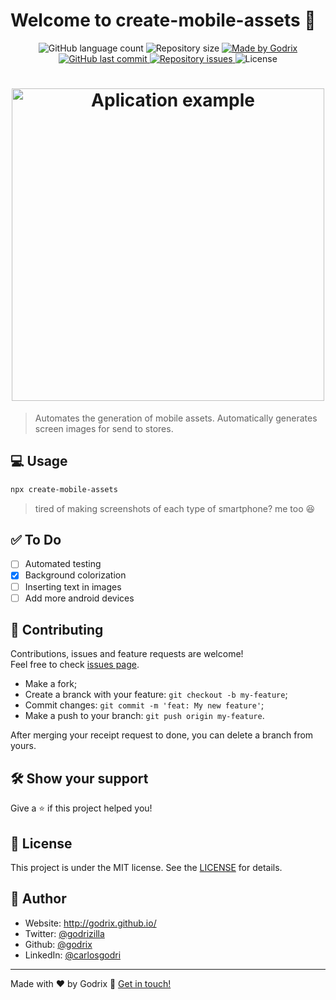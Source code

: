 # Welcome to create-mobile-assets 👋

<p align="center">
  <img alt="GitHub language count" src="https://img.shields.io/github/languages/count/godrix/create-mobile-assets?color=%2304D361">

  <img alt="Repository size" src="https://img.shields.io/github/repo-size/godrix/create-mobile-assets">
	
  <a href="https://www.linkedin.com/in/carlosgodri/">
    <img alt="Made by Godrix" src="https://img.shields.io/badge/made%20by-Godrix-%2304D361">
  </a>

  <a href="https://github.com/godrix/create-mobile-assets/commits/master">
    <img alt="GitHub last commit" src="https://img.shields.io/github/last-commit/godrix/create-mobile-assets">
  </a>

  <a href="https://github.com/godrix/create-mobile-assets/issues">
    <img alt="Repository issues" src="https://img.shields.io/github/issues/godrix/create-mobile-assets">
  </a>
  <img alt="License" src="https://img.shields.io/badge/license-MIT-brightgreen">
</p>




<h1 align="center">
<a href="https://imgur.com/ATlniUm"><img src="https://i.imgur.com/ATlniUm.gif" alt="Aplication example" title="Aplication" width="500px"/></a>
</h1>

> Automates the generation of mobile assets. Automatically generates screen images for send to stores.

## 💻 Usage

```sh
npx create-mobile-assets
```

> tired of making screenshots of each type of smartphone? me too 😆

## ✅ To Do

- [ ] Automated testing
- [X] Background colorization
- [ ] Inserting text in images
- [ ] Add more android devices

## 🤝 Contributing

Contributions, issues and feature requests are welcome!<br />Feel free to check [issues page](https://github.com/godrix/create-mobile-assets/issues).
- Make a fork;
- Create a branck with your feature: `git checkout -b my-feature`;
- Commit changes: `git commit -m 'feat: My new feature'`;
- Make a push to your branch: `git push origin my-feature`.

After merging your receipt request to done, you can delete a branch from yours.

## 🛠 Show your support

Give a ⭐️ if this project helped you!

## 📝 License

This project is under the MIT license. See the [LICENSE](LICENSE.md) for details.

## 🙋 Author

* Website: http://godrix.github.io/
* Twitter: [@godrizilla](https://twitter.com/godrizilla)
* Github: [@godrix](https://github.com/godrix)
* LinkedIn: [@carlosgodri](https://linkedin.com/in/carlosgodri)

---

Made with ❤️ by Godrix :wave: [Get in touch!](https://www.linkedin.com/in/carlosgodri/)